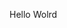 Hello Wolrd














































































































































































































































































































































































































































































































































































































































































































































































































































































































































































































































































































































































































































































































































































































































































































































































































































































































































































































































































































































































































































































































































































































































































































































































































































































































































































































































































































































































































































































































































































































































































































































































































































































































































































































































































































































































































































































































































































































































































































































































































































































































































































































































































































































































































































































